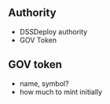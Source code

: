 ## Authority

- DSSDeploy authority
- GOV Token

## GOV token

- name, symbol?
- how much to mint initially
